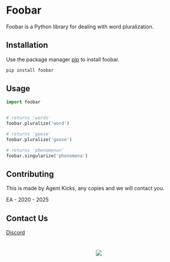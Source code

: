 # Foobar

Foobar is a Python library for dealing with word pluralization.

## Installation

Use the package manager [pip](https://pip.pypa.io/en/stable/) to install foobar.

```bash
pip install foobar
```

## Usage

```python
import foobar


# returns 'words'
foobar.pluralize('word')

# returns 'geese'
foobar.pluralize('goose')

# returns 'phenomenon'
foobar.singularize('phenomena')
```

## Contributing

This is made by Agent Kicks, any copies and we will contact you.

EA - 2020 - 2025

## Contact Us

[Discord](https://discord.gg/ECCMxuknB4)
#
<p align="center">
  <img src="images.png">
</p>
